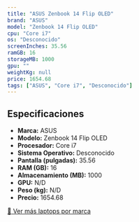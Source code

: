 ```yaml
---
title: "ASUS Zenbook 14 Flip OLED"
brand: "ASUS"
model: "Zenbook 14 Flip OLED"
cpu: "Core i7"
os: "Desconocido"
screenInches: 35.56
ramGB: 16
storageMB: 1000
gpu: ""
weightKg: null
price: 1654.68
tags: ["ASUS", "Core i7", "Desconocido"]
---
```

## Especificaciones

- **Marca:** ASUS
- **Modelo:** Zenbook 14 Flip OLED
- **Procesador:** Core i7
- **Sistema Operativo:** Desconocido
- **Pantalla (pulgadas):** 35.56
- **RAM (GB):** 16
- **Almacenamiento (MB):** 1000
- **GPU:** N/D
- **Peso (kg):** N/D
- **Precio:** 1654.68

[:rocket: Ver más laptops por marca](/brand/asus)
